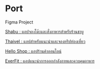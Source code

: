 # Port
Figma Project
<p><a href= https://www.figma.com/proto/FZHwrYonjIH69m7aVCpZQg/susu?node-id=0-1058&node-type=canvas&t=CqzV4Rk5bQhKhZZ8-0&scaling=scale-down&content-scaling=fixed&page-id=0%3A1&starting-point-node-id=0%3A283&show-proto-sidebar=1> Shabu : แอปจองโต๊ะและสั่งอาหารสำหรับร้านชาบู </a></p>
<p><a href= https://www.figma.com/proto/jx6iV37OWRngHFwLCfbed8/Thaivel?node-id=1-1087&node-type=frame&t=O7hVBXkIFrdtAmoz-0&scaling=min-zoom&content-scaling=fixed&page-id=0%3A1&starting-point-node-id=1%3A1580> Thaivel : แอปสำหรับแนะนำและจองทริปท่องเที่ยว </a></p>
<p><a href= https://www.figma.com/proto/CTeV2zyrrUrKxud6umP9bj/Hello-Shop?node-id=31-399&node-type=frame&t=fCkxDSLWwKOK6dme-0&scaling=scale-down&content-scaling=fixed&page-id=0%3A1&starting-point-node-id=22%3A202&show-proto-sidebar=1> Hello Shop : แอปร้านค้าออนไลน์ </a></p>
<p> <a href= https://www.figma.com/proto/oDSjFEjQWPpABpJL8EOfAj/ExerFit?node-id=100-756&t=I2MeYZSH6BsLHjG3-0&scaling=scale-down&content-scaling=fixed&page-id=0%3A1&starting-point-node-id=100%3A756> ExerFit : แอปแนะนำการออกกำลังกายและควบคุมอาหาร </a></p>
